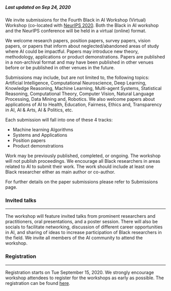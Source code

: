 ##### Last updated on Sep 24, 2020

We invite submissions for the Fourth Black in AI Workshop (Virtual) Workshop (co-located with [NeurIPS 2020](https://nips.cc/). Both the Black in AI workshop and the NeurIPS conference will be held in a virtual (online) format.

We welcome research papers, position papers, survey papers, vision papers, or papers that inform about neglected/abandoned areas of study where AI could be impactful. Papers may introduce new theory, methodology, applications or product demonstrations. Papers are published in a non-archival format and may have been published in other venues before or be published in other venues in the future.

Submissions may include, but are not limited to, the following topics: Artificial Intelligence, Computational Neuroscience, Deep Learning, Knowledge Reasoning, Machine Learning, Multi-agent Systems, Statistical Reasoning, Computational Theory, Computer Vision, Natural Language Processing, Data Mining and, Robotics. We also welcome papers about applications of AI to Health, Education, Fairness, Ethics and, Transparency in AI, AI & Arts, AI & Politics, etc.

Each submission will fall into one of these 4 tracks:
- Machine learning Algorithms
- Systems and Applications
- Position papers
- Product demonstrations

Work may be previously published, completed, or ongoing. The workshop will not publish proceedings. We encourage all Black researchers in areas related to AI to submit their work. The work should include at least one Black researcher either as main author or co-author.

For further details on the paper submissions please refer to Submissions page.

### Invited talks
---
The workshop will feature invited talks from prominent researchers and practitioners, oral presentations, and a poster session. There will also be socials to facilitate networking, discussion of different career opportunities in AI, and sharing of ideas to increase participation of Black researchers in the field. We invite all members of the AI community to attend the workshop.

### Registration
--- 
Registration starts on Tue September 15, 2020. We strongly encourage workshop attendees to register for the workshops as early as possible. The registration can be found [here](https://nips.cc/accounts/login/?next=/Profile).